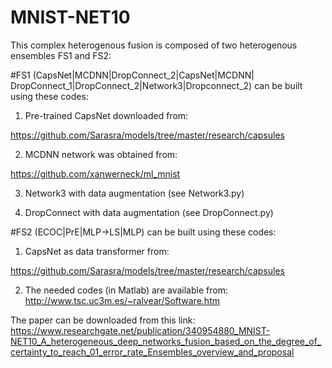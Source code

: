 # MNIST-NET10
This complex heterogenous fusion is composed of two heterogenous ensembles FS1 and FS2:

#FS1 (CapsNet|MCDNN|DropConnect_2|CapsNet|MCDNN| DropConnect_1|DropConnect_2|Network3|Dropconnect_2) can be built using these codes:
1. Pre-trained CapsNet downloaded from: 

https://github.com/Sarasra/models/tree/master/research/capsules

2. MCDNN network was obtained from:

https://github.com/xanwerneck/ml_mnist

3. Network3 with data augmentation (see Network3.py)

4. DropConnect with data augmentation (see DropConnect.py)


#FS2 (ECOC|PrE|MLP→LS|MLP) can be built using these codes:

1. CapsNet as data transformer from: 

https://github.com/Sarasra/models/tree/master/research/capsules

2. The needed codes (in Matlab) are available from: 
 http://www.tsc.uc3m.es/~ralvear/Software.htm  



The paper can be downloaded from this link: https://www.researchgate.net/publication/340954880_MNIST-NET10_A_heterogeneous_deep_networks_fusion_based_on_the_degree_of_certainty_to_reach_01_error_rate_Ensembles_overview_and_proposal


